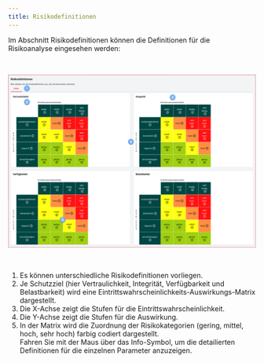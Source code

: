 ```yaml
---
title: Risikodefinitionen
---
```

Im Abschnitt Risikodefinitionen können die Definitionen für die Risikoanalyse eingesehen werden:

<br>

![Risikodefinition](./docs/2.manual/6.risk-definition/media/veo_risk-definition.de.png)

<br>

1. Es können unterschiedliche Risikodefinitionen vorliegen.
1. Je Schutzziel (hier Vertraulichkeit, Integrität, Verfügbarkeit und Belastbarkeit) wird eine Eintrittswahrscheinlichkeits-Auswirkungs-Matrix dargestellt.
1. Die X-Achse zeigt die Stufen für die Eintrittswahrscheinlichkeit.
1. Die Y-Achse zeigt die Stufen für die Auswirkung.
1. In der Matrix wird die Zuordnung der Risikokategorien (gering, mittel, hoch, sehr hoch) farbig codiert dargestellt. <br>Fahren Sie mit der Maus über das Info-Symbol, um die detailierten Definitionen für die einzelnen Parameter anzuzeigen.

<br>
